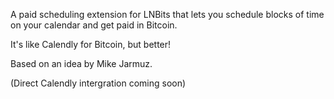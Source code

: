 A paid scheduling extension for LNBits that lets you schedule blocks of time on your calendar and get paid in Bitcoin.

It's like Calendly for Bitcoin, but better!

Based on an idea by Mike Jarmuz.

(Direct Calendly intergration coming soon)
